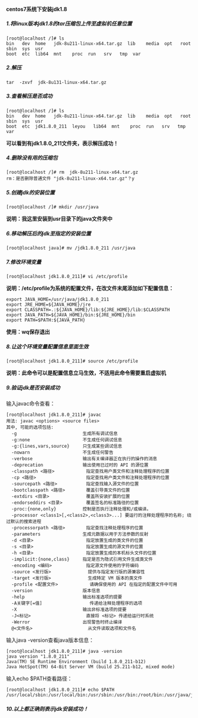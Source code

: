 #### centos7系统下安装jdk1.8

##### 1.将linux版本jdk1.8的tar压缩包上传至虚拟机任意位置

```shell
[root@localhost /]# ls
bin   dev  home   jdk-8u211-linux-x64.tar.gz  lib    media  opt   root  sbin  sys  usr
boot  etc  lib64  mnt    proc  run   srv   tmp  var
```

##### 2.解压

```shell
tar  -zxvf  jdk-8u131-linux-x64.tar.gz
```

##### 3.查看解压是否成功

```shell
[root@localhost /]# ls
bin   dev  home   jdk-8u211-linux-x64.tar.gz  lib    media  opt   root  sbin  sys  usr
boot  etc  jdk1.8.0_211  leyou   lib64  mnt    proc  run   srv   tmp  var
```

**可以看到有jdk1.8.0_211文件夹，表示解压成功！**

##### 4.删除没有用的压缩包

```shell
[root@localhost /]# rm  jdk-8u211-linux-x64.tar.gz
rm：是否删除普通文件 "jdk-8u211-linux-x64.tar.gz"？y
```

##### 5.创建jdk的安装位置

```shell
[root@localhost /]# mkdir /usr/java
```

**说明：我这里安装到usr目录下的java文件夹中**

##### 6.移动解压后的jdk至指定的安装位置

```shell
[root@localhost java]# mv /jdk1.8.0_211 /usr/java
```

##### 7.修改环境变量

```shell
[root@localhost jdk1.8.0_211]# vi /etc/profile
```

**说明：/etc/profile为系统的配置文件，在改文件末尾添加如下配置信息：**

```shell
export JAVA_HOME=/usr/java/jdk1.8.0_211
export JRE_HOME=${JAVA_HOME}/jre
export CLASSPATH=.:${JAVA_HOME}/lib:${JRE_HOME}/lib:$CLASSPATH
export JAVA_PATH=${JAVA_HOME}/bin:${JRE_HOME}/bin
export PATH=$PATH:${JAVA_PATH}
```

**使用：wq保存退出**

##### 8.让这个环境变量配置信息里面生效

```shell
[root@localhost jdk1.8.0_211]# source /etc/profile
```

**说明：此命令可以是配置信息立马生效，不适用此命令需要重启虚拟机**

##### 9.验证jdk是否安装成功

输入javac命令查看：

```shell
[root@localhost jdk1.8.0_211]# javac
用法: javac <options> <source files>
其中, 可能的选项包括:
  -g                         生成所有调试信息
  -g:none                    不生成任何调试信息
  -g:{lines,vars,source}     只生成某些调试信息
  -nowarn                    不生成任何警告
  -verbose                   输出有关编译器正在执行的操作的消息
  -deprecation               输出使用已过时的 API 的源位置
  -classpath <路径>            指定查找用户类文件和注释处理程序的位置
  -cp <路径>                   指定查找用户类文件和注释处理程序的位置
  -sourcepath <路径>           指定查找输入源文件的位置
  -bootclasspath <路径>        覆盖引导类文件的位置
  -extdirs <目录>              覆盖所安装扩展的位置
  -endorseddirs <目录>         覆盖签名的标准路径的位置
  -proc:{none,only}          控制是否执行注释处理和/或编译。
  -processor <class1>[,<class2>,<class3>...] 要运行的注释处理程序的名称; 绕过默认的搜索进程
  -processorpath <路径>        指定查找注释处理程序的位置
  -parameters                生成元数据以用于方法参数的反射
  -d <目录>                    指定放置生成的类文件的位置
  -s <目录>                    指定放置生成的源文件的位置
  -h <目录>                    指定放置生成的本机标头文件的位置
  -implicit:{none,class}     指定是否为隐式引用文件生成类文件
  -encoding <编码>             指定源文件使用的字符编码
  -source <发行版>              提供与指定发行版的源兼容性
  -target <发行版>              生成特定 VM 版本的类文件
  -profile <配置文件>            请确保使用的 API 在指定的配置文件中可用
  -version                   版本信息
  -help                      输出标准选项的提要
  -A关键字[=值]                  传递给注释处理程序的选项
  -X                         输出非标准选项的提要
  -J<标记>                     直接将 <标记> 传递给运行时系统
  -Werror                    出现警告时终止编译
  @<文件名>                     从文件读取选项和文件名
```

输入java -version查看java版本信息：

```shell
[root@localhost jdk1.8.0_211]# java -version
java version "1.8.0_211"
Java(TM) SE Runtime Environment (build 1.8.0_211-b12)
Java HotSpot(TM) 64-Bit Server VM (build 25.211-b12, mixed mode)
```

输入echo $PATH查看路径：

```shell
[root@localhost jdk1.8.0_211]# echo $PATH
/usr/local/sbin:/usr/local/bin:/usr/sbin:/usr/bin:/root/bin:/usr/java/jdk1.8.0_211/bin:/usr/java/jdk1.8.0_211/jre/bin
```

##### 10.以上都正确则表示jdk安装成功！
